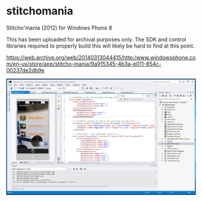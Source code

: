 # stitchomania
Stitcho'mania (2012) for Windows Phone 8

This has been uploaded for archival purposes only. The SDK and control libraries required to properly build this will likely be hard to find at this point.

https://web.archive.org/web/20140313044415/http:/www.windowsphone.com/en-us/store/app/stitcho-mania/9a915345-4b3a-e011-854c-00237de2db9e

<img src="https://github.com/wdstorer/stitchomania/blob/master/Media/stitchomania_IDE.jpg"/>

